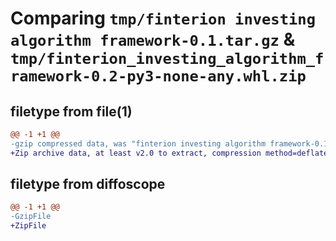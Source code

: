 # Comparing `tmp/finterion investing algorithm framework-0.1.tar.gz` & `tmp/finterion_investing_algorithm_framework-0.2-py3-none-any.whl.zip`

## filetype from file(1)

```diff
@@ -1 +1 @@
-gzip compressed data, was "finterion investing algorithm framework-0.1.tar", last modified: Sat Jul 22 20:37:52 2023, max compression
+Zip archive data, at least v2.0 to extract, compression method=deflate
```

## filetype from diffoscope

```diff
@@ -1 +1 @@
-GzipFile
+ZipFile
```

